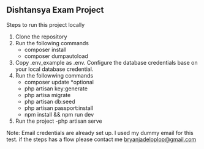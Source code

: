 ## Dishtansya Exam Project
Steps to run this project locally

1. Clone the repository
2. Run the following commands
    - composer install
    - composer dumpautoload
3. Copy .env_example as .env. Configure the database credentials base on your local database credential.
4. Run the followwing commands
    - composer update *optional
    - php artisan key:generate
    - php artisa migrate
    - php artisan db:seed
    - php artisan passport:install
    - npm install && npm run dev
5. Run the project
    -php artisan serve

Note: Email credentials are already set up. I used my dummy email for this test.
if the steps has a flow please contact me bryanjadeloplop@gmail.com
